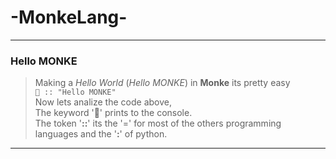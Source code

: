 # -MonkeLang-
---
### Hello MONKE
>Making a *Hello World* (*Hello MONKE*) in **Monke** its pretty easy <br>
`🙈 :: "Hello MONKE"`<br>
Now lets analize the code above, <br>
>The keyword '🙈' prints to the console. <br>
>The token '**::**' its the '=' for most of the others programming languages and the '**:**' of python. <br>
---